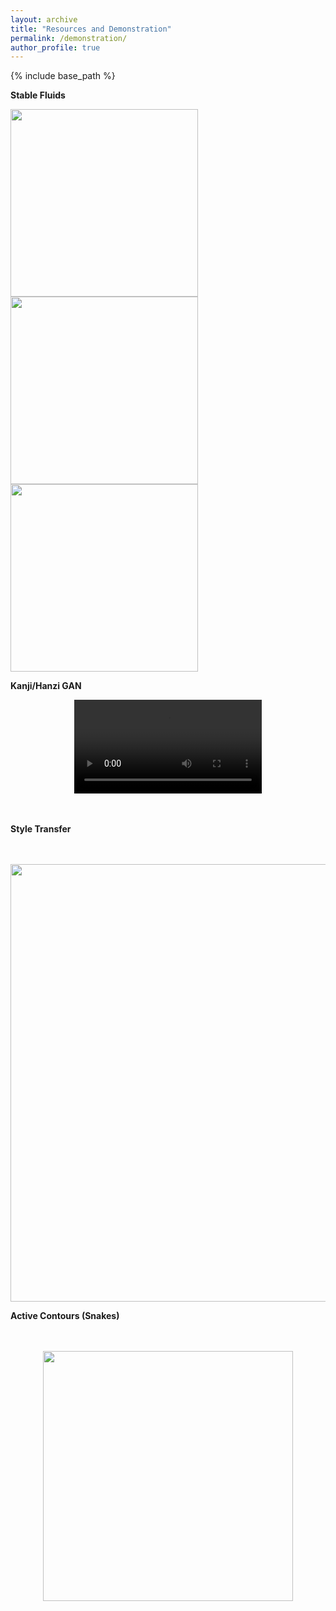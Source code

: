 ```yaml
---
layout: archive
title: "Resources and Demonstration"
permalink: /demonstration/
author_profile: true
---
```


{% include base_path %}



**Stable Fluids**

<p float="left" style="display: block;margin: auto;">
  <img src="https://camo.githubusercontent.com/bd40835ab5376811148fb333c457b9a12b8a0107f8db1a95d0caaefbf4582da7/68747470733a2f2f696d6775722e636f6d2f466d4d4e46396b2e676966" width="300" />
  <img src="https://camo.githubusercontent.com/b3423637bb77d2b5c06a977652b5ce28dfae148779bebb1e82c3a43e295db8ff/68747470733a2f2f696d6775722e636f6d2f39416a743131492e676966" width="300" /> 
  <img src="https://camo.githubusercontent.com/596bc54f4d401fd94cfb0dd87bb1fcafdd64da54c47622518037e21e22963886/68747470733a2f2f696d6775722e636f6d2f515048766763332e676966" width="300" />
</p>

**Kanji/Hanzi GAN**

<p style="display: block;margin: auto;">
<video src="https://raw.githubusercontent.com/siddigss/siddigss.github.io/master/kanji-Hanzi.mp4" controls="controls" style="max-width: 700px;display: block; margin: auto;">
</video>
</p>

<p style="padding-bottom: 20px;">
</p>

**Style Transfer**
<p style="padding-bottom: 20px;">
</p>

<p>
<img src="https://camo.githubusercontent.com/669d7bc63e1d9a802754550e68828ca3cb3ffa9d2db14b5bdc55907e00aa7f0b/68747470733a2f2f692e696d6775722e636f6d2f694c46595361552e706e67" width="700" style="display: block;margin: auto;"/>
</p>

**Active Contours (Snakes)**
<p style="padding-bottom: 20px;">
</p>

<p>
<img src="https://camo.githubusercontent.com/c768985bc5154d0de689db81c7840abc6d848d9b7344bf06bee188ebf49b9df6/68747470733a2f2f6d656469612e67697068792e636f6d2f6d656469612f4a34683962786673426a6f45466e576f33392f67697068792e676966" width="400" style="display: block;margin: auto;"/>
</p>
